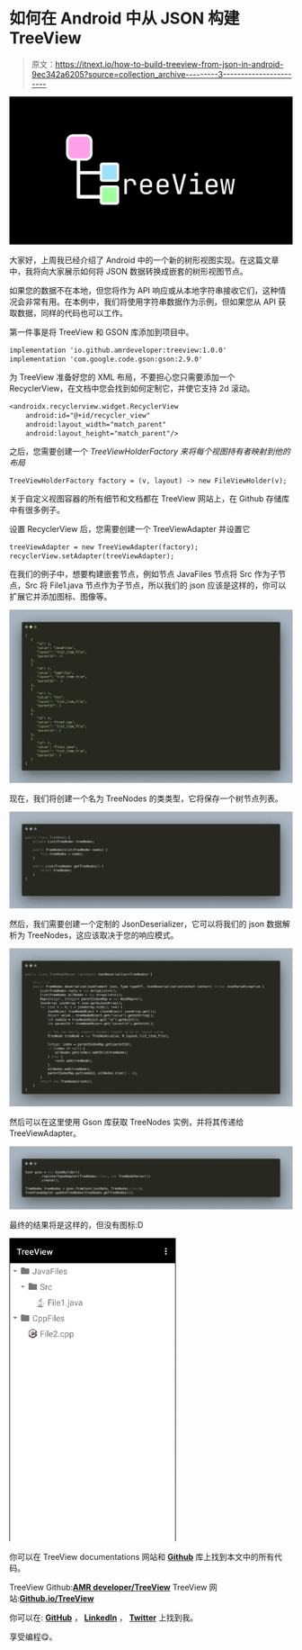 # 如何在 Android 中从 JSON 构建 TreeView

> 原文：<https://itnext.io/how-to-build-treeview-from-json-in-android-9ec342a6205?source=collection_archive---------3----------------------->

![](img/9b50694b6431a49641f68f2a69900a4c.png)

大家好，上周我已经介绍了 Android 中的一个新的树形视图实现。在这篇文章中，我将向大家展示如何将 JSON 数据转换成嵌套的树形视图节点。

如果您的数据不在本地，但您将作为 API 响应或从本地字符串接收它们，这种情况会非常有用。在本例中，我们将使用字符串数据作为示例，但如果您从 API 获取数据，同样的代码也可以工作。

第一件事是将 TreeView 和 GSON 库添加到项目中。

```
implementation 'io.github.amrdeveloper:treeview:1.0.0'
implementation 'com.google.code.gson:gson:2.9.0'
```

为 TreeView 准备好您的 XML 布局，不要担心您只需要添加一个 RecyclerView，在文档中您会找到如何定制它，并使它支持 2d 滚动。

```
<androidx.recyclerview.widget.RecyclerView
    android:id="@+id/recycler_view"
    android:layout_width="match_parent"
    android:layout_height="match_parent"/>
```

之后，您需要创建一个 *TreeViewHolderFactory 来将每个视图持有者映射到他的布局*

```
TreeViewHolderFactory factory = (v, layout) -> new FileViewHolder(v);
```

关于自定义视图容器的所有细节和文档都在 TreeView 网站上，在 Github 存储库中有很多例子。

设置 RecyclerView 后，您需要创建一个 TreeViewAdapter 并设置它

```
treeViewAdapter = new TreeViewAdapter(factory); recyclerView.setAdapter(treeViewAdapter);
```

在我们的例子中，想要构建嵌套节点，例如节点 JavaFiles 节点将 Src 作为子节点，Src 将 File1.java 节点作为子节点，所以我们的 json 应该是这样的，你可以扩展它并添加图标、图像等。

![](img/e68554d997ff2f9579f1b846a2b2d1d7.png)

现在，我们将创建一个名为 TreeNodes 的类类型，它将保存一个树节点列表。

![](img/6bc943700f2789f10a21aaadc086dc07.png)

然后，我们需要创建一个定制的 JsonDeserializer，它可以将我们的 json 数据解析为 TreeNodes，这应该取决于您的响应模式。

![](img/5dbf52f403c3cc36ed5d608cd0ac3431.png)

然后可以在这里使用 Gson 库获取 TreeNodes 实例，并将其传递给 TreeViewAdapter。

![](img/ebf268b488673c5d173e2db68df4a818.png)

最终的结果将是这样的，但没有图标:D

![](img/9154707ffc7140544b8d0880daed573d.png)

你可以在 TreeView documentations 网站和 [**Github**](https://github.com/amrdeveloper/treeview) 库上找到本文中的所有代码。

TreeView Github:[**AMR developer/TreeView**](https://github.com/amrdeveloper/treeview)
TreeView 网站:[**Github.io/TreeView**](https://amrdeveloper.github.io/TreeView/)

你可以在: [**GitHub**](https://github.com/amrdeveloper) ， [**LinkedIn**](https://www.linkedin.com/in/amrdeveloper/) ， [**Twitter**](https://twitter.com/amrdeveloper) 上找到我。

享受编程😋。